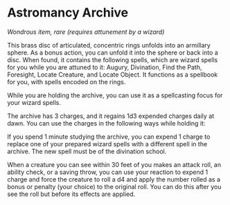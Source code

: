 # Astromancy Archive
*Wondrous item, rare (requires attunement by a wizard)*

This brass disc of articulated, concentric rings unfolds into an armillary sphere. As a bonus action, you can unfold it into the sphere or back into a disc. When found, it contains the following spells, which are wizard spells for you while you are attuned to it: Augury, Divination, Find the Path, Foresight, Locate Creature, and Locate Object. It functions as a spellbook for you, with spells encoded on the rings.

While you are holding the archive, you can use it as a spellcasting focus for your wizard spells.

The archive has 3 charges, and it regains 1d3 expended charges daily at dawn. You can use the charges in the following ways while holding it:

If you spend 1 minute studying the archive, you can expend 1 charge to replace one of your prepared wizard spells with a different spell in the archive. The new spell must be of the divination school.

When a creature you can see within 30 feet of you makes an attack roll, an ability check, or a saving throw, you can use your reaction to expend 1 charge and force the creature to roll a d4 and apply the number rolled as a bonus or penalty (your choice) to the original roll. You can do this after you see the roll but before its effects are applied.